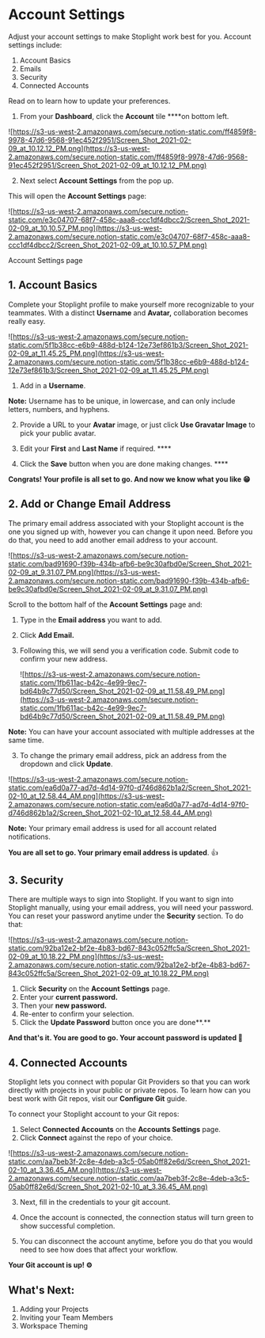 # Account Settings

Adjust your account settings to make Stoplight work best for you. Account settings include: 

1. Account Basics 
2. Emails
3. Security 
4. Connected Accounts

Read on to learn how to update your preferences. 

1. From your **Dashboard**, click the **Account** tile ****on bottom left. 

![https://s3-us-west-2.amazonaws.com/secure.notion-static.com/ff4859f8-9978-47d6-9568-91ec452f2951/Screen_Shot_2021-02-09_at_10.12.12_PM.png](https://s3-us-west-2.amazonaws.com/secure.notion-static.com/ff4859f8-9978-47d6-9568-91ec452f2951/Screen_Shot_2021-02-09_at_10.12.12_PM.png)

2. Next select **Account Settings** from the pop up. 

This will open the **Account Settings** page: 

![https://s3-us-west-2.amazonaws.com/secure.notion-static.com/e3c04707-68f7-458c-aaa8-ccc1df4dbcc2/Screen_Shot_2021-02-09_at_10.10.57_PM.png](https://s3-us-west-2.amazonaws.com/secure.notion-static.com/e3c04707-68f7-458c-aaa8-ccc1df4dbcc2/Screen_Shot_2021-02-09_at_10.10.57_PM.png)

Account Settings page

## 1. Account Basics

Complete your Stoplight profile to make yourself more recognizable to your teammates. With a distinct **Username** and **Avatar,** collaboration becomes really easy. 

![https://s3-us-west-2.amazonaws.com/secure.notion-static.com/5f1b38cc-e6b9-488d-b124-12e73ef861b3/Screen_Shot_2021-02-09_at_11.45.25_PM.png](https://s3-us-west-2.amazonaws.com/secure.notion-static.com/5f1b38cc-e6b9-488d-b124-12e73ef861b3/Screen_Shot_2021-02-09_at_11.45.25_PM.png)

1. Add in a **Username**. 

**Note:** Username has to be unique, in lowercase, and can only include letters, numbers,  and hyphens. 

2. Provide a URL to your **Avatar** image, or just click **Use Gravatar Image** to pick your public avatar. 

3. Edit your **First** and **Last Name** if required. ****

4. Click the **Save** button when you are done making changes. ****

**Congrats! Your profile is all set to go. And now we know what you like 😁**

## 2. Add or Change Email Address

The primary email address associated with your Stoplight account is the one you signed up with, however you can change it upon need. Before you do that, you need to add another email address to your account. 

![https://s3-us-west-2.amazonaws.com/secure.notion-static.com/bad91690-f39b-434b-afb6-be9c30afbd0e/Screen_Shot_2021-02-09_at_9.31.07_PM.png](https://s3-us-west-2.amazonaws.com/secure.notion-static.com/bad91690-f39b-434b-afb6-be9c30afbd0e/Screen_Shot_2021-02-09_at_9.31.07_PM.png)

Scroll to the bottom half of the **Account Settings** page and: 

1. Type in the **Email address** you want to add. 
2. Click **Add Email.** 
3. Following this, we will send you a verification code. Submit code to confirm your new address. 

    ![https://s3-us-west-2.amazonaws.com/secure.notion-static.com/1fb611ac-b42c-4e99-9ec7-bd64b9c77d50/Screen_Shot_2021-02-09_at_11.58.49_PM.png](https://s3-us-west-2.amazonaws.com/secure.notion-static.com/1fb611ac-b42c-4e99-9ec7-bd64b9c77d50/Screen_Shot_2021-02-09_at_11.58.49_PM.png)

**Note:** You can have your account associated with multiple addresses at the same time.

3. To change the primary email address, pick an address from the dropdown and click **Update**. 

![https://s3-us-west-2.amazonaws.com/secure.notion-static.com/ea6d0a77-ad7d-4d14-97f0-d746d862b1a2/Screen_Shot_2021-02-10_at_12.58.44_AM.png](https://s3-us-west-2.amazonaws.com/secure.notion-static.com/ea6d0a77-ad7d-4d14-97f0-d746d862b1a2/Screen_Shot_2021-02-10_at_12.58.44_AM.png)

**Note:** Your primary email address is used for all account related notifications. 

**You are all set to go. Your primary email address is updated**. 👍

## 3. Security

There are multiple ways to sign into Stoplight. If you want to sign into Stoplight manually, using your email address, you will need your password. You can reset your password anytime under the **Security** section. To do that:

![https://s3-us-west-2.amazonaws.com/secure.notion-static.com/92ba12e2-bf2e-4b83-bd67-843c052ffc5a/Screen_Shot_2021-02-09_at_10.18.22_PM.png](https://s3-us-west-2.amazonaws.com/secure.notion-static.com/92ba12e2-bf2e-4b83-bd67-843c052ffc5a/Screen_Shot_2021-02-09_at_10.18.22_PM.png)

1. Click **Security** on the **Account Settings** page. 
2. Enter your **current password.** 
3. Then your **new password.** 
4. Re-enter to confirm your selection. 
5. Click the **Update Password** button once you are done**.** 

**And that's it. You are good to go. Your account password is updated 🔐**

## 4. **Connected Accounts**

Stoplight lets you connect with popular Git Providers so that you can work directly with projects in your public or private repos. To learn how can you best work with Git repos, visit our **Configure Git** guide. 

To connect your Stoplight account to your Git repos: 

1. Select **Connected Accounts** on the **Accounts Settings** page. 
2. Click **Connect** against the repo of your choice. 

![https://s3-us-west-2.amazonaws.com/secure.notion-static.com/aa7beb3f-2c8e-4deb-a3c5-05ab0ff82e6d/Screen_Shot_2021-02-10_at_3.36.45_AM.png](https://s3-us-west-2.amazonaws.com/secure.notion-static.com/aa7beb3f-2c8e-4deb-a3c5-05ab0ff82e6d/Screen_Shot_2021-02-10_at_3.36.45_AM.png)

3. Next, fill in the credentials to your git account. 

4. Once the account is connected, the connection status will turn green to show successful completion. 

5. You can disconnect the account anytime, before you do that you would need to see how does that affect your workflow. 

**Your Git account is up! ⚙️**

## What's Next:

1. Adding your Projects 
2. Inviting your Team Members
3. Workspace Theming